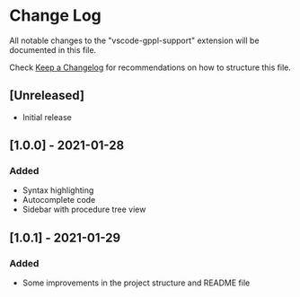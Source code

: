 # Change Log

All notable changes to the "vscode-gppl-support" extension will be documented in this file.

Check [Keep a Changelog](http://keepachangelog.com/) for recommendations on how to structure this file.

## [Unreleased]
- Initial release
## [1.0.0] - 2021-01-28
### Added
- Syntax highlighting
- Autocomplete code
- Sidebar with procedure tree view

## [1.0.1] - 2021-01-29
### Added
- Some improvements in the project structure and README file